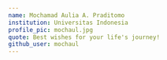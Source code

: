 ```yaml
---
name: Mochamad Aulia A. Praditomo
institution: Universitas Indonesia
profile_pic: mochaul.jpg
quote: Best wishes for your life's journey!
github_user: mochaul
---
```

